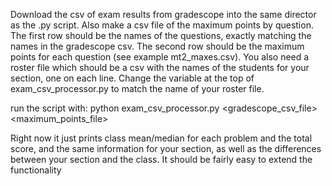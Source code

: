 
Download the csv of exam results from gradescope into the same director as the .py script.  Also make a csv file of the maximum points by question.  The first row should be the names of the questions, exactly matching the names in the gradescope csv.  The second row should be the maximum points for each question (see example mt2_maxes.csv).  You also need a roster file which should be a csv with the names of the students for your section, one on each line. Change the variable at the top of exam_csv_processor.py to match the name of your roster file.

run the script with:
python exam_csv_processor.py <gradescope_csv_file> <maximum_points_file>

Right now it just prints class mean/median for each problem and the total score, and the same information for your section, as well as the differences between your section and the class.  It should be fairly easy to extend the functionality